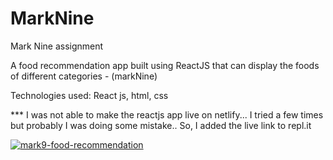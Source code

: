 # MarkNine
Mark Nine assignment

A food recommendation app built using ReactJS that can display the foods of different categories - (markNine)

Technologies used: React js, html, css

*** I was not able to make the reactjs app live on netlify... I tried a few times but probably I was doing some mistake.. So, I added the live link to repl.it

<a href="https://postimg.cc/hhJNxGcr" target="_blank"><img src="https://i.postimg.cc/CMJ03Z2W/mark9-food-recommendation.png" alt="mark9-food-recommendation"/></a><br/><br/>
